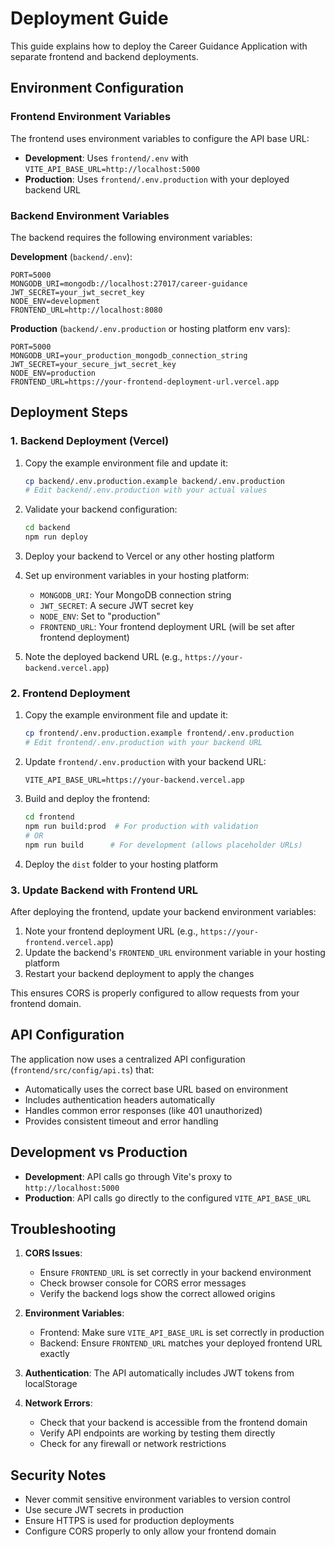 # Deployment Guide

This guide explains how to deploy the Career Guidance Application with separate frontend and backend deployments.

## Environment Configuration

### Frontend Environment Variables

The frontend uses environment variables to configure the API base URL:

- **Development**: Uses `frontend/.env` with `VITE_API_BASE_URL=http://localhost:5000`
- **Production**: Uses `frontend/.env.production` with your deployed backend URL

### Backend Environment Variables

The backend requires the following environment variables:

**Development** (`backend/.env`):

```
PORT=5000
MONGODB_URI=mongodb://localhost:27017/career-guidance
JWT_SECRET=your_jwt_secret_key
NODE_ENV=development
FRONTEND_URL=http://localhost:8080
```

**Production** (`backend/.env.production` or hosting platform env vars):

```
PORT=5000
MONGODB_URI=your_production_mongodb_connection_string
JWT_SECRET=your_secure_jwt_secret_key
NODE_ENV=production
FRONTEND_URL=https://your-frontend-deployment-url.vercel.app
```

## Deployment Steps

### 1. Backend Deployment (Vercel)

1. Copy the example environment file and update it:

   ```bash
   cp backend/.env.production.example backend/.env.production
   # Edit backend/.env.production with your actual values
   ```

2. Validate your backend configuration:

   ```bash
   cd backend
   npm run deploy
   ```

3. Deploy your backend to Vercel or any other hosting platform

4. Set up environment variables in your hosting platform:

   - `MONGODB_URI`: Your MongoDB connection string
   - `JWT_SECRET`: A secure JWT secret key
   - `NODE_ENV`: Set to "production"
   - `FRONTEND_URL`: Your frontend deployment URL (will be set after frontend deployment)

5. Note the deployed backend URL (e.g., `https://your-backend.vercel.app`)

### 2. Frontend Deployment

1. Copy the example environment file and update it:

   ```bash
   cp frontend/.env.production.example frontend/.env.production
   # Edit frontend/.env.production with your backend URL
   ```

2. Update `frontend/.env.production` with your backend URL:

   ```
   VITE_API_BASE_URL=https://your-backend.vercel.app
   ```

3. Build and deploy the frontend:

   ```bash
   cd frontend
   npm run build:prod  # For production with validation
   # OR
   npm run build      # For development (allows placeholder URLs)
   ```

4. Deploy the `dist` folder to your hosting platform

### 3. Update Backend with Frontend URL

After deploying the frontend, update your backend environment variables:

1. Note your frontend deployment URL (e.g., `https://your-frontend.vercel.app`)
2. Update the backend's `FRONTEND_URL` environment variable in your hosting platform
3. Restart your backend deployment to apply the changes

This ensures CORS is properly configured to allow requests from your frontend domain.

## API Configuration

The application now uses a centralized API configuration (`frontend/src/config/api.ts`) that:

- Automatically uses the correct base URL based on environment
- Includes authentication headers automatically
- Handles common error responses (like 401 unauthorized)
- Provides consistent timeout and error handling

## Development vs Production

- **Development**: API calls go through Vite's proxy to `http://localhost:5000`
- **Production**: API calls go directly to the configured `VITE_API_BASE_URL`

## Troubleshooting

1. **CORS Issues**:
   - Ensure `FRONTEND_URL` is set correctly in your backend environment
   - Check browser console for CORS error messages
   - Verify the backend logs show the correct allowed origins
2. **Environment Variables**:
   - Frontend: Make sure `VITE_API_BASE_URL` is set correctly in production
   - Backend: Ensure `FRONTEND_URL` matches your deployed frontend URL exactly
3. **Authentication**: The API automatically includes JWT tokens from localStorage

4. **Network Errors**:
   - Check that your backend is accessible from the frontend domain
   - Verify API endpoints are working by testing them directly
   - Check for any firewall or network restrictions

## Security Notes

- Never commit sensitive environment variables to version control
- Use secure JWT secrets in production
- Ensure HTTPS is used for production deployments
- Configure CORS properly to only allow your frontend domain

